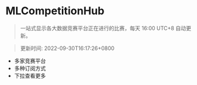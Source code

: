# MLCompetitionHub

> 一站式显示各大数据竞赛平台正在进行的比赛，每天 16:00 UTC+8 自动更新。
  
> 更新时间: 2022-09-30T16:17:26+0800 

* 多家竞赛平台
* 多种订阅方式
* 下拉查看更多